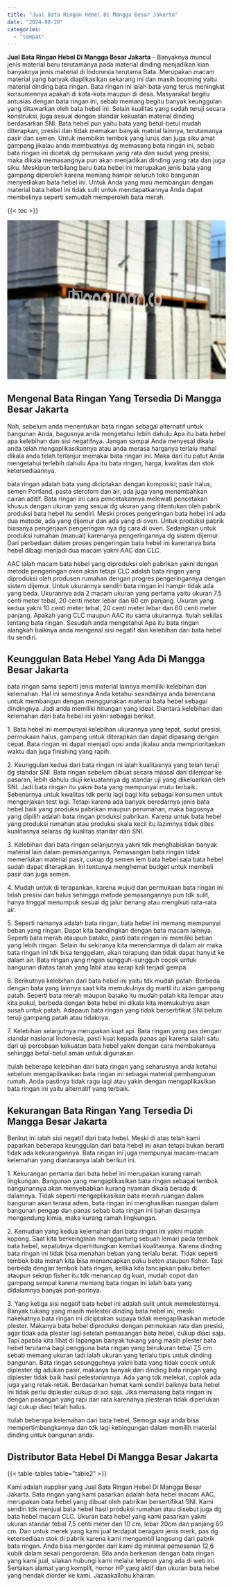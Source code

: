 ```yaml
---
title: "Jual Bata Ringan Hebel Di Mangga Besar Jakarta"
date: "2024-08-28"
categories: 
  - "tempat"
---
```


**Jual Bata Ringan Hebel Di Mangga Besar Jakarta** – Banyaknya muncul jenis material baru terutamanya pada material dinding menjadikan kian banyaknya jenis material di Indonesia terutama Bata. Merupakan macam material yang banyak diaplikasikan sekarang ini dan masih booming yaitu material dinding bata ringan. Bata ringan ini ialah bata yang terus meningkat konsumennya apakah di kota-kota maupun di desa. Masyarakat begitu antusias dengan bata ringan ini, sebab memang begitu banyak keunggulan yang ditawarkan oleh bata hebel ini. Selain kualitas yang sudah teruji secara konstruksi, juga sesuai dengan standar kekuatan material dinding berdasarkan SNI. Bata hebel pun yaitu bata yang betul-betul mudah diterapkan, presisi dan tidak memakan banyak matrial lainnya, terutamanya pasir dan semen. Untuk membikin tembok yang lurus dan juga siku amat gampang jikalau anda membuatnya dg memasang bata ringan ini, sebab bata ringan ini dicetak dg permukaan yang rata dan sudut yang presisi, maka dikala memasangnya pun akan menjadikan dinding yang rata dan juga siku. Meskipun terbilang baru bata hebel ini merupakan jenis bata yang gampang diperoleh karena memang hampir seluruh toko bangunan menyediakan bata hebel ini. Untuk Anda yang mau membangun dengan material bata hebel ini tidak sulit untuk mendapatkannya Anda dapat membelinya seperti semudah memperoleh bata merah.

{{< toc >}}

![Jual Bata Ringan Hebel Di Mangga Besar Jakarta](/images/jual-hebel-murah-03.png)

## Mengenal Bata Ringan Yang Tersedia Di Mangga Besar Jakarta

Nah, sebelum anda menentukan bata ringan sebagai alternatif untuk bangunan Anda, bagusnya anda mengetahui lebih dahulu Apa itu bata hebel apa kelebihan dan sisi negatifnya. Jangan sampai Anda menyesal dikala anda telah mengaplikasikannya atau anda merasa harganya terlalu mahal dikala anda telah terlanjur memakai bata ringan ini. Maka dari itu patut Anda mengetahui terlebih dahulu Apa itu bata ringan, harga, kwalitas dan stok ketersediaannya.

bata ringan adalah bata yang diciptakan dengan komposisi; pasir halus, semen Portland, pasta sterofom dan air, ada juga yang menambahkan cairan aditif. Bata ringan ini cara pencetakannya melewati pencetakan khusus dengan ukuran yang sesuai dg ukuran yang ditentukan oleh pabrik produksi bata hebel itu sendiri. Meski proses pengeringan bata hebel ini ada dua metode, ada yang dijemur dan ada yang di oven. Untuk produksi pabrik biasanya pengerjaan pengeringan nya dg cara di oven. Sedangkan untuk produksi rumahan (manual) karenanya pengeringannya dg sistem dijemur. Dari perbedaan dalam proses pengeringan bata hebel ini karenanya bata hebel dibagi menjadi dua macam yakni AAC dan CLC.

AAC ialah macam bata hebel yang diproduksi oleh pabrikan yakni dengan metode pengeringan oven akan tetapi CLC adalah bata ringan yang diproduksi oleh produsen rumahan dengan progres pengeringannya dengan sistem dijemur. Untuk ukurannya sendiri bata ringan ini hampir tidak ada yang beda. Ukurannya ada 2 macam ukuran yang pertama yaitu ukuran 7.5 centi meter tebal, 20 centi meter lebar dan 60 cm panjang. Ukuran yang kedua yakni 10 centi meter tebal, 20 centi meter lebar dan 60 centi meter panjang. Apakah yang CLC maupun AAC itu sama ukurannya. Itulah sekilas tentang bata ringan. Sesudah anda mengetahui Apa itu bata ringan alangkah baiknya anda mengenal sisi negatif dan kelebihan dari bata hebel itu sendiri.

## Keunggulan Bata Hebel Yang Ada Di Mangga Besar Jakarta

bata ringan sama seperti jenis material lainnya memiliki kelebihan dan kelemahan. Hal ini semestinya Anda ketahui seandainya anda berencana untuk membangun dengan menggunakan material bata hebel sebagai dindingnya. Jadi anda memiliki hitungan yang ideal. Diantara kelebihan dan kelemahan dari bata hebel ini yakni sebagai berikut.

1\. Bata hebel ini mempunyai kelebihan ukurannya yang tepat, sudut presisi, permukaan halus, gampang untuk diterapkan dan dapat dipasang dengan cepat. Bata ringan ini dapat menjadi opsi anda jikalau anda memprioritaskan waktu dan juga finishing yang rapih.

2\. Keunggulan kedua dari bata ringan ini ialah kualitasnya yang telah teruji dg standar SNI. Bata ringan sebelum dibuat secara massal dan dilempar ke pasaran, lebih dahulu diuji kekuatannya dg standar uji yang dikeluarkan oleh SNI. Jadi bata ringan itu yakni bata yang mempunyai mutu terbaik. Sebenarnya untuk kwalitas tdk perlu lagi bagi kita sebagai konsumen untuk mengerjakan test lagi. Tetapi karena ada banyak beredarnya jenis bata hebel baik yang produksi pabrikan maupun perumahan, maka bagusnya yang dipilih adalah bata ringan produksi pabrikan. Karena untuk bata hebel yang produksi rumahan atau produksi skala kecil itu lazimnya tidak dites kualitasnya selaras dg kualitas standar dari SNI.

3\. Kelebihan dari bata ringan selanjutnya yakni tdk menghabiskan banyak material lain dalam pemasangannya. Pemasangan bata ringan tidak memerlukan material pasir, cukup dg semen lem bata hebel saja bata hebel sudah dapat diterapkan. Ini tentunya menghemat budget untuk membeli pasir dan juga semen.

4\. Mudah untuk di terapankan, karena wujud dan permukaan bata ringan ini telah presisi dan halus sehingga metode pemasangannya pun tdk sulit, hanya tinggal menumpuk sesuai dg jalur benang atau mengikuti rata-rata air.

5\. Seperti namanya adalah bata ringan, bata hebel ini memang mempunyai beban yang ringan. Dapat kita bandingkan dengan bata macam lainnya. Seperti bata merah ataupun batako, pasti bata ringan ini memiliki beban yang lebih ringan. Selain itu sekiranya kita merendamnya di dalam air maka bata ringan ini tdk bisa tenggelam, akan terapung dan tidak dapat hanyut ke dalam air. Bata ringan yang ringan sungguh-sungguh cocok untuk bangunan diatas tanah yang labil atau kerap kali terjadi gempa.

6\. Berikutnya kelebihan dari bata hebel ini yaitu tdk mudah patah. Berbeda dengan bata yang lainnya saat kita memukulnya dg martil itu akan gampang patah. Seperti bata merah maupun batako itu mudah patah kita lempar atau kita pukul, berbeda dengan bata hebel ini dikala kita memukulnya akan susah untuk patah. Adapaun bata ringan yang tidak bersertifikat SNI belum teruji gampang patah atau tidaknya.

7\. Kelebihan selanjutnya merupakan kuat api. Bata ringan yang pas dengan standar nasional Indonesia, pasti kuat kepada panas api karena salah satu dari uji percobaan kekuatan bata hebel yakni dengan cara membakarnya sehingga betul-betul aman untuk digunakan.

Itulah beberapa kelebihan dari bata ringan yang seharusnya anda ketahui sebelum mengaplikasikan bata ringan ini sebagai material pembangunan rumah. Anda pastinya tidak ragu lagi atau yakin dengan mengaplikasikan bata ringan ini yaitu alternatif yang terbaik.

## Kekurangan Bata Ringan Yang Tersedia Di Mangga Besar Jakarta

Berikut ini ialah sisi negatif dari bata hebel. Meski di atas telah kami paparkan beberapa keunggulan dari bata hebel ini akan tetapi bukan berarti tidak ada kekurangannya. Bata ringan ini juga mempunyai macam-macam kelemahan yang diantaranya ialah berikut ini.

1\. Kekurangan pertama dari bata hebel ini merupakan kurang ramah lingkungan. Bangunan yang mengaplikasikan bata ringan sebagai tembok bangunannya akan menyebabkan kurang nyaman dikala berada di dalamnya. Tidak seperti mengaplikasikan bata merah ruangan dalam bangunan akan terasa adem, bata ringan ini menghasilkan ruangan dalam bangunan pengap dan panas sebab bata ringan ini bahan dasarnya mengandung kimia, maka kurang ramah lingkungan.

2\. Kemudian yang kedua kelemahan dari bata ringan ini yakni mudah kopong. Saat kita berkeinginan menggantung sebuah lemari pada tembok bata hebel, sepatutnya diperhitungkan kembali kualitasnya. Karena dinding bata ringan ini tidak bisa menahan beban yang terlalu berat. Tidak seperti tembok bata merah kita bisa menancapkan paku beton ataupun fisher. Tapi berbeda dengan tembok bata ringan, ketika kita tancapkan paku beton ataupun sekrup fisher itu tdk menancap dg kuat, mudah copot dan gampang sempal karena memang bata ringan ini ialah bata yang didalamnya banyak pori-porinya.

3\. Yang ketiga sisi negatif bata hebel ini adalah sulit untuk memelesternya. Banyak tukang yang masih melester dinding bata hebel ini, meski hakekatnya bata ringan ini diciptakan supaya tidak mengaplikasikan metode plester. Makanya bata hebel diproduksi dengan permukaan rata dan presisi, agar tidak ada plester lagi setelah pemasangan bata hebel, cukup diaci saja. Tapi apabila kita lihat di lapangan banyak tukang yang masih plester bata hebel terutama bagi pengguna bata ringan yang berukuran tebal 7,5 cm sebab memang ukuran tadi ialah ukuran yang terlalu tipis untuk dinding bangunan. Bata ringan sesungguhnya yakni bata yang tidak cocok untuk diplester dg adukan pasir, makanya banyak dari dinding bata ringan yang diplester tidak baik hasil pelestariannya. Ada yang tdk melekat, coplok ada juga yang retak-retak. Berdasarkan hemat kami sendiri baiknya bata hebel ini tidak perlu diplester cukup di aci saja. Jika memasang bata ringan ini dengan pasangan yang rapi dan rata karenanya plesteran tidak diperlukan lagi cukup diaci telah halus.

Itulah beberapa kelemahan dari bata hebel, Semoga saja anda bisa mempertimbangkannya dan tdk lagi kebingungan dalam memilih material dinding untuk bangunan anda.

## Distributor Bata Hebel Di Mangga Besar Jakarta

{{< table-tables table="table2" >}}

Kami adalah supplier yang Jual Bata Ringan Hebel Di Mangga Besar Jakarta. Bata ringan yang kami pasarkan adalah bata hebel macam AAC, merupakan bata hebel yang dibuat oleh pabrikan bersertifikat SNI. Kami sendiri tdk menjual bata hebel hasil produksi rumahan atau disebut juga dg bata hebel macam CLC. Ukuran bata hebel yang kami pasarkan yakni ukuran standar tebal 7,5 centi meter dan 10 cm, lebar 20cm dan panjang 60 cm. Dan untuk merek yang kami jual terdapat beragam jenis merk, pas dg ketersediaan stok di pabrik karena kami mengambil langsung dari pabrik bata ringan. Anda bisa mengorder dari kami dg minimal pemesanan 12,6 kubik dalam sekali pengorderan. Bila anda berkenan dengan bata ringan yang kami jual, silakan hubungi kami melalui telepon yang ada di web ini. Sertakan alamat yang komplit, nomor HP yang aktif dan ukuran bata hebel yang hendak diorder ke kami. Jazaakallohu khairan.
